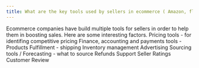 ```yaml
---
title: What are the key tools used by sellers in ecommerce ( Amazon, flipkart ) ?
---
```


Ecommerce companies have build multiple tools for sellers in order to help them in boosting sales. Here are some interesting factors.
Pricing tools - for identifing competitive pricing
Finance, accounting and payments tools -
Products Fulfillment - shipping
Inventory management
Advertising
Sourcing tools / Forecasting - what to source
Refunds
Support
Seller Ratings
Customer Review